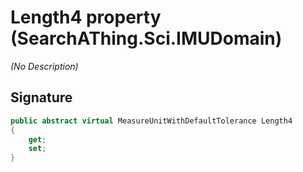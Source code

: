 # Length4 property (SearchAThing.Sci.IMUDomain)
_(No Description)_

## Signature
```csharp
public abstract virtual MeasureUnitWithDefaultTolerance Length4
{
    get;
    set;
}
```
